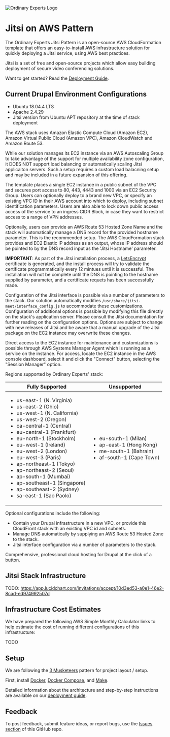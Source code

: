 ![Ordinary Experts Logo](https://ordinaryexperts.com/img/logo.png)

# Jitsi on AWS Pattern

The Ordinary Experts Jitsi Pattern is an open-source AWS CloudFormation template that offers an easy-to-install AWS infrastructure solution for quickly deploying a Jitsi service, using AWS best practices.

Jitsi is a set of free and open-source projects which allow easy building deployment of secure video conferencing solutions.

Want to get started?  Read the [Deployment Guide](DEPLOYMENTGUIDE.md).

## Current Drupal Environment Configurations

* Ubuntu 18.04.4 LTS
* Apache 2.4.29
* Jitsi version from Ubuntu APT repository at the time of stack deployment

The AWS stack uses Amazon Elastic Compute Cloud (Amazon EC2), Amazon Virtual Public Cloud (Amazon VPC), Amazon CloudWatch and Amazon Route 53.

While our solution manages its EC2 instance via an AWS Autoscaling Group to take advantage of the support for multiple availability zone configuration, it DOES NOT support load balancing or automatically scaling Jitsi applicaiton servers. Such a setup requires a custom load balacning setup and may be included in a future expansion of this offering.

The template places a single EC2 instance in a public subnet of the VPC and secures port access to 80, 443, 4443 and 1000 via an EC2 Security Group. Users can optionally deploy to a brand new VPC, or specify an existing VPC ID in their AWS account into which to deploy, including subnet identification parameters. Users are also able to lock down public access access of the service to an ingress CIDR Block, in case they want to restrict access to a range of VPN addresses.

Optionally, users can provide an AWS Route 53 Hosted Zone Name and the stack will automatically manage a DNS record for the provided hostname parameter. This is the recommended setup. The AWS CloudFormation stack provides and EC2 Elastic IP address as an output, whose IP address should be pointed to by the DNS record input as the 'Jitsi Hostname' parameter.

**IMPORTANT**: As part of the Jitsi installation process, a [LetsEncrypt](https://letsencrypt.org/) certificate is generated, and the install process will try to validate the certificate programmatically every 12 mintues until it is successful. The installation will not be complete until the DNS is pointing to the hostname supplied by parameter, and a certificate requets has been successfully made.

Configuration of the Jitsi interface is possible via a number of parameters to the stack. Our solution automatically modifies `/usr/share/jitsi-meet/interface_config.js` to accommodate these customizations. Configuration of additional options is possible by modifying this file directly on the stack's application server. Please consult the Jitsi documentation for further reading on the configuration options. Options are subject to change with new releases of Jitsi and be aware that a manual upgrade of the Jitsi package on the EC2 instance may overwrite these changes.

Direct access to the EC2 instance for maintenance and customizations is possible through AWS Systems Manager Agent which is running as a service on the instance. For access, locate the EC2 instance in the AWS console dashboard, select it and click the "Connect" button, selecting the "Session Manager" option.

Regions supported by Ordinary Experts' stack:

| Fully Supported | Unsupported |
| -------------- | ----------- |
| <ul><li>us-east-1 (N. Virginia)</li><li>us-east-2 (Ohio)</li><li>us-west-1 (N. California)</li><li>us-west-2 (Oregon)</li><li>ca-central-1 (Central)</li><li>eu-central-1 (Frankfurt)</li><li>eu-north-1 (Stockholm)</li><li>eu-west-1 (Ireland)</li><li>eu-west-2 (London)</li><li>eu-west-3 (Paris)</li><li>ap-northeast-1 (Tokyo)</li><li>ap-northeast-2 (Seoul)</li><li>ap-south-1 (Mumbai)</li><li>ap-southeast-1 (Singapore)</li><li>ap-southeast-2 (Sydney)</li><li>sa-east-1 (Sao Paolo)</li></ul> | <ul><li>eu-south-1 (Milan)</li><li>ap-east-1 (Hong Kong)</li><li>me-south-1 (Bahrain)</li><li>af-south-1 (Cape Town)</li></ul> |

Optional configurations include the following:
* Contain your Drupal infrastructure in a new VPC, or provide this CloudFront stack with an existing VPC id and subnets.
* Manage DNS automatically by supplying an AWS Route 53 Hosted Zone to the stack.
* Jitsi interface configuration via a number of parameters to the stack.

Comprehensive, professional cloud hosting for Drupal at the click of a button.

## Jitsi Stack Infrastructure

TODO: https://app.lucidchart.com/invitations/accept/10d3ed53-a0e1-46e2-8cad-ed974992507d

## Infrastructure Cost Estimates

We have prepared the following AWS Simple Monthly Calculator links to help estimate the cost of running different configurations of this infrastructure:

TODO

## Setup

We are following the [3 Musketeers](https://3musketeers.io/) pattern for project layout / setup.

First, install [Docker](https://www.docker.com/), [Docker Compose](https://docs.docker.com/compose/), and [Make](https://www.gnu.org/software/make/).

Detailed information about the architecture and step-by-step instructions are available on our [deployment guide](DEPLOYMENTGUIDE.md).

## Feedback

To post feedback, submit feature ideas, or report bugs, use the [Issues section](https://github.com/ordinaryexperts/aws-marketplace-oe-patterns-jitsi/issues) of this GitHub repo.
